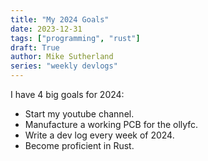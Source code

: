 ```yaml
---
title: "My 2024 Goals"
date: 2023-12-31
tags: ["programming", "rust"]
draft: True
author: Mike Sutherland
series: "weekly devlogs"
---
```


I have 4 big goals for 2024:

+ Start my youtube channel.
+ Manufacture a working PCB for the ollyfc.
+ Write a dev log every week of 2024.
+ Become proficient in Rust.